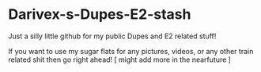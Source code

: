 # Darivex-s-Dupes-E2-stash
Just a silly little github for my public Dupes and E2 related stuff!

If you want to use my sugar flats for any pictures, videos, or any other train related shit then go right ahead!
[ might add more in the nearfuture ]
